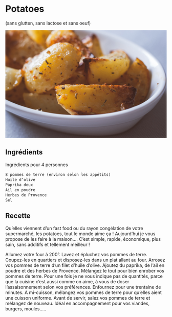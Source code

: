 # Potatoes
(sans glutten, sans lactose et sans oeuf)  

![](../img/potatoes4.jpg)

## Ingrédients
Ingrédients pour 4 personnes

    8 pommes de terre (environ selon les appétits)
    Huile d’olive
    Paprika doux
    Ail en poudre
    Herbes de Provence
    Sel

## Recette
Qu’elles viennent d’un fast food ou du rayon congélation de votre supermarché, les potatoes, tout le monde aime ça ! Aujourd’hui je vous propose de les faire à la maison…. C’est simple, rapide, économique, plus sain, sans additifs et tellement meilleur !

Allumez votre four à 200°.
Lavez et épluchez vos pommes de terre. Coupez-les en quartiers et disposez-les dans un plat allant au four. Arrosez vos pommes de terre d’un filet d’huile d’olive. Ajoutez du paprika, de l’ail en poudre et des herbes de Provence. Mélangez le tout pour bien enrober vos pommes de terre.
Pour une fois je ne vous indique pas de quantités, parce que la cuisine c’est aussi comme on aime, à vous de doser l’assaisonnement selon vos préférences.
Enfournez pour une trentaine de minutes. A mi-cuisson, mélangez vos pommes de terre pour qu’elles aient une cuisson uniforme.
Avant de servir, salez vos pommes de terre et mélangez de nouveau.
Idéal en accompagnement pour vos viandes, burgers, moules…..
